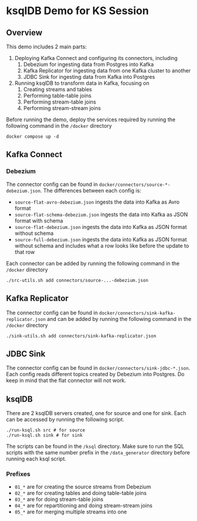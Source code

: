 # ksqlDB Demo for KS Session

## Overview

This demo includes 2 main parts:

1. Deploying Kafka Connect and configuring its connectors, including
    1. Debezium for ingesting data from Postgres into Kafka
    2. Kafka Replicator for ingesting data from one Kafka cluster to another
    3. JDBC Sink for ingesting data from Kafka into Postgres
2. Running ksqlDB to transform data in Kafka, focusing on
    1. Creating streams and tables
    2. Performing table-table joins
    3. Performing stream-table joins
    4. Performing stream-stream joins

Before running the demo, deploy the services required by running the following command in the `/docker` directory

```shell
docker compose up -d
```

## Kafka Connect

### Debezium

The connector config can be found in `docker/connectors/source-*-debezium.json`. The differences between each config is:

- `source-flat-avro-debezium.json` ingests the data into Kafka as Avro format
- `source-flat-schema-debezium.json` ingests the data into Kafka as JSON format with schema
- `source-flat-debezium.json` ingests the data into Kafka as JSON format without schema
- `source-full-debezium.json` ingests the data into Kafka as JSON format without schema and includes what a row looks
  like before the update to that row

Each connector can be added by running the following command in the `/docker` directory

```shell
./src-utils.sh add connectors/source-...-debezium.json
```

## Kafka Replicator

The connector config can be found in `docker/connectors/sink-kafka-replicator.json` and can be added by running the
following command in the `/docker` directory

```shell
./sink-utils.sh add connectors/sink-kafka-replicator.json
```

## JDBC Sink

The connector config can be found in `docker/connectors/sink-jdbc-*.json`. Each config reads different topics created by
Debezium into Postgres. Do keep in mind that the flat connector will not work.

## ksqlDB

There are 2 ksqlDB servers created, one for source and one for sink. Each can be accessed by running the following
script.

```shell
./run-ksql.sh src # for source
./run-ksql.sh sink # for sink
```

The scripts can be found in the `/ksql` directory. Make sure to run the SQL scripts with the same number prefix in the
`/data_generator` directory before running each ksql script.

### Prefixes

- `01_*` are for creating the source streams from Debezium
- `02_*` are for creating tables and doing table-table joins
- `03_*` are for doing stream-table joins
- `04_*` are for repartitioning and doing stream-stream joins
- `05_*` are for merging multiple streams into one